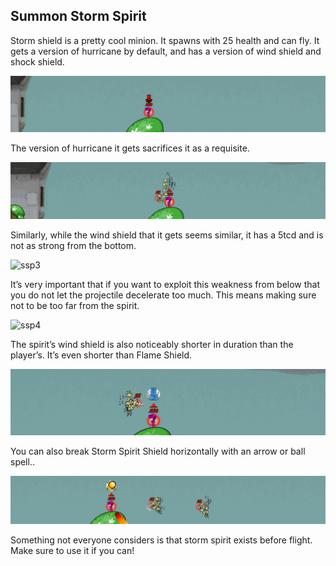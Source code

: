 ## Summon Storm Spirit 


Storm shield is a pretty cool minion. It spawns with 25 health and can fly. It gets a version of  hurricane by default, and has a version of wind shield and shock shield.


![ssp1](https://raw.githubusercontent.com/1IlIl/wikidata/main/storm/gifs/ssp1.gif)


The version of hurricane it gets sacrifices it as a requisite.


![ssp2](https://raw.githubusercontent.com/1IlIl/wikidata/main/storm/gifs/ssp2.gif)


Similarly, while the wind shield that it gets seems similar, it has a 5tcd and is not as strong from the bottom.


![ssp3](https://raw.githubusercontent.com/1IlIl/wikidata/main/storm/gifs/ssp3.gif)


It’s very important that  if you want to exploit this weakness from below that you do not let the projectile decelerate too much. This means making sure not to be too far from the spirit.


![ssp4](https://raw.githubusercontent.com/1IlIl/wikidata/main/storm/gifs/ssp4.gif)


The spirit’s wind shield is also noticeably shorter in duration than the player’s. It’s even shorter than Flame Shield.


![ssp5](https://raw.githubusercontent.com/1IlIl/wikidata/main/storm/gifs/sspidk.gif)


You can also break Storm Spirit Shield horizontally with an arrow or ball spell..


![ssp6](https://raw.githubusercontent.com/1IlIl/wikidata/main/storm/gifs/sspidk2.gif)


Something not everyone considers is that storm spirit exists before flight. Make sure to use it if you can!


